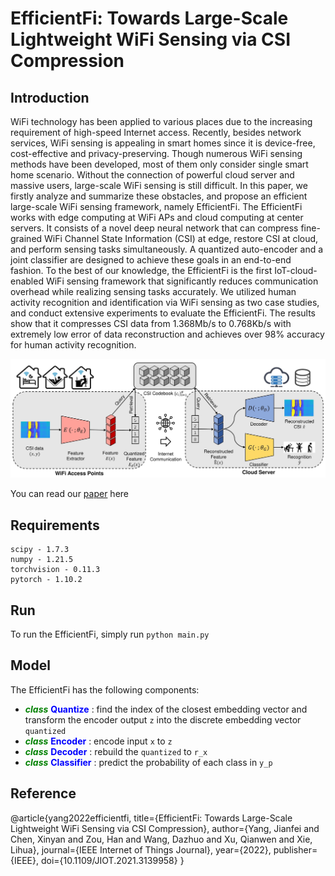 # EfficientFi: Towards Large-Scale Lightweight WiFi Sensing via CSI Compression

## Introduction
WiFi technology has been applied to various places due to the increasing requirement of high-speed Internet access. Recently, besides network services, WiFi sensing is appealing in smart homes since it is device-free, cost-effective and privacy-preserving. Though numerous WiFi sensing methods have been developed, most of them only consider single smart home scenario. Without the connection of powerful cloud server and massive users, large-scale WiFi sensing is still difficult. In this paper, we firstly analyze and summarize these obstacles, and propose an efficient large-scale WiFi sensing framework, namely EfficientFi. The EfficientFi works with edge computing at WiFi APs and cloud computing at center servers. It consists of a novel deep neural network that can compress fine-grained WiFi Channel State Information (CSI) at edge, restore CSI at cloud, and perform sensing tasks simultaneously. A quantized auto-encoder and a joint classifier are designed to achieve these goals in an end-to-end fashion. To the best of our knowledge, the EfficientFi is the first IoT-cloud-enabled WiFi sensing framework that significantly reduces communication overhead while realizing sensing tasks accurately. We utilized human activity recognition and identification via WiFi sensing as two case studies, and conduct extensive experiments to evaluate the EfficientFi. The results show that it compresses CSI data from 1.368Mb/s to 0.768Kb/s with extremely low error of data reconstruction and achieves over 98% accuracy for human activity recognition.

![framework](https://github.com/Marsrocky/EfficientFi/blob/main/framework.jpg)

You can read our [paper](https://doi.org/10.1109/JIOT.2021.3139958) here

## Requirements

```
scipy - 1.7.3
numpy - 1.21.5
torchvision - 0.11.3
pytorch - 1.10.2
```

## Run

To run the EfficientFi, simply run `python main.py`


## Model

The EfficientFi has the following components:

- <font color='green'>***class***</font> <font color='blue'>**Quantize**</font> : find the index of the closest embedding vector and transform the encoder output `z` into the discrete embedding vector `quantized`
- <font color='green'>***class***</font> <font color='blue'>**Encoder**</font> : encode input `x` to `z`
- <font color='green'>***class***</font> <font color='blue'>**Decoder**</font> : rebuild the `quantized` to `r_x`
- <font color='green'>***class***</font> <font color='blue'>**Classifier**</font> : predict the probability of each class in `y_p`

## Reference

@article{yang2022efficientfi,
  title={EfficientFi: Towards Large-Scale Lightweight WiFi Sensing via CSI Compression},
  author={Yang, Jianfei and Chen, Xinyan and Zou, Han and Wang, Dazhuo and Xu, Qianwen and Xie, Lihua},
  journal={IEEE Internet of Things Journal},
  year={2022},
  publisher={IEEE},
  doi={10.1109/JIOT.2021.3139958}
} 
